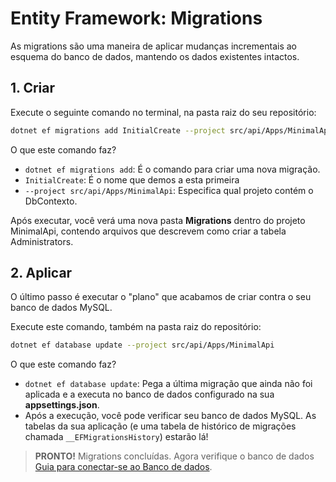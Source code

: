 # Entity Framework: Migrations

As migrations são uma maneira de aplicar mudanças incrementais ao esquema do banco de dados, mantendo os dados existentes intactos.

## 1. Criar

Execute o seguinte comando no terminal, na pasta raiz do seu repositório:

```bash
dotnet ef migrations add InitialCreate --project src/api/Apps/MinimalApi
```

O que este comando faz?

- `dotnet ef migrations add`: É o comando para criar uma nova migração.
- `InitialCreate`: É o nome que demos a esta primeira
- `--project src/api/Apps/MinimalApi`: Especifica qual projeto contém o DbContexto.

Após executar, você verá uma nova pasta **Migrations** dentro do projeto MinimalApi, contendo arquivos que descrevem como criar a tabela Administrators.

## 2. Aplicar

O último passo é executar o "plano" que acabamos de criar contra o seu banco de dados MySQL.

Execute este comando, também na pasta raiz do repositório:

```bash
dotnet ef database update --project src/api/Apps/MinimalApi
```

O que este comando faz?

- `dotnet ef database update`: Pega a última migração que ainda não foi aplicada e a executa no banco de dados configurado na sua **appsettings.json**.
- Após a execução, você pode verificar seu banco de dados MySQL. As tabelas da sua aplicação (e uma tabela de histórico de migrações chamada `__EFMigrationsHistory`) estarão lá!

> **PRONTO!** Migrations concluídas. Agora verifique o banco de dados [Guia para conectar-se ao Banco de dados](../database/connect-to-MySQL-database.md).
